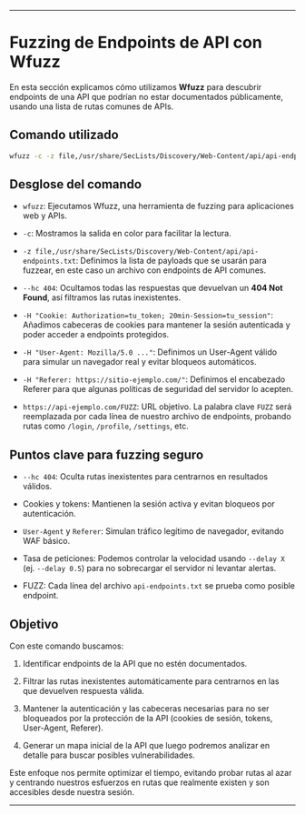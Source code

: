 

---

# Fuzzing de Endpoints de API con Wfuzz

En esta sección explicamos cómo utilizamos **Wfuzz** para descubrir endpoints de una API que podrían no estar documentados públicamente, usando una lista de rutas comunes de APIs.

## Comando utilizado

```bash
wfuzz -c -z file,/usr/share/SecLists/Discovery/Web-Content/api/api-endpoints.txt --hc 404 -H "Cookie: Authorization=tu_token; 20min-Session=tu_session" -H "User-Agent: Mozilla/5.0 (Windows NT 10.0; rv:128.0) Gecko/20100101 Firefox/128.0" -H "Referer: https://sitio-ejemplo.com/" https://api-ejemplo.com/FUZZ
````

## Desglose del comando

- `wfuzz`: Ejecutamos Wfuzz, una herramienta de fuzzing para aplicaciones web y APIs.
    
- `-c`: Mostramos la salida en color para facilitar la lectura.
    
- `-z file,/usr/share/SecLists/Discovery/Web-Content/api/api-endpoints.txt`: Definimos la lista de payloads que se usarán para fuzzear, en este caso un archivo con endpoints de API comunes.
    
- `--hc 404`: Ocultamos todas las respuestas que devuelvan un **404 Not Found**, así filtramos las rutas inexistentes.
    
- `-H "Cookie: Authorization=tu_token; 20min-Session=tu_session"`: Añadimos cabeceras de cookies para mantener la sesión autenticada y poder acceder a endpoints protegidos.
    
- `-H "User-Agent: Mozilla/5.0 ..."`: Definimos un User-Agent válido para simular un navegador real y evitar bloqueos automáticos.
    
- `-H "Referer: https://sitio-ejemplo.com/"`: Definimos el encabezado Referer para que algunas políticas de seguridad del servidor lo acepten.
    
- `https://api-ejemplo.com/FUZZ`: URL objetivo. La palabra clave `FUZZ` será reemplazada por cada línea de nuestro archivo de endpoints, probando rutas como `/login`, `/profile`, `/settings`, etc.
	

## Puntos clave para fuzzing seguro

- `--hc 404`: Oculta rutas inexistentes para centrarnos en resultados válidos.
    
- Cookies y tokens: Mantienen la sesión activa y evitan bloqueos por autenticación.
    
- `User-Agent` y `Referer`: Simulan tráfico legítimo de navegador, evitando WAF básico.
    
- Tasa de peticiones: Podemos controlar la velocidad usando `--delay X` (ej. `--delay 0.5`) para no sobrecargar el servidor ni levantar alertas.
    
- FUZZ: Cada línea del archivo `api-endpoints.txt` se prueba como posible endpoint.
## Objetivo

Con este comando buscamos:

1. Identificar endpoints de la API que no estén documentados.
    
2. Filtrar las rutas inexistentes automáticamente para centrarnos en las que devuelven respuesta válida.
    
3. Mantener la autenticación y las cabeceras necesarias para no ser bloqueados por la protección de la API (cookies de sesión, tokens, User-Agent, Referer).
    
4. Generar un mapa inicial de la API que luego podremos analizar en detalle para buscar posibles vulnerabilidades.
    

Este enfoque nos permite optimizar el tiempo, evitando probar rutas al azar y centrando nuestros esfuerzos en rutas que realmente existen y son accesibles desde nuestra sesión.

---
